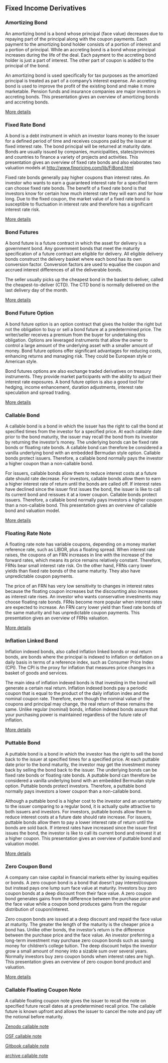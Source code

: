 ## Fixed Income Derivatives

### Amortizing Bond

An amortizing bond is a bond whose principal (face value) decreases due to repaying part of the principal along with the coupon payments. Each payment to the amortizing bond holder consists of a portion of interest and a portion of principal. While an accreting bond is a bond whose principal increases during the life of the deal. Each payment to the accreting bond holder is just a part of interest. The other part of coupon is added to the principal of the bond. 

An amortizing bond is used specifically for tax purposes as the amortized principal is treated as part of a company’s interest expense. An accreting bond is used to improve the profit of the existing bond and make it more marketable. Pension funds and insurance companies are major investors in accreting bonds.  This presentation gives an overview of amortizing bonds and accreting bonds. 

[More details](./FiAmortizingBond.md)




### Fixed Rate Bond

A bond is a debt instrument in which an investor loans money to the issuer for a defined period of time and receives coupons paid by the issuer at fixed interest rate. The bond principal will be returned at maturity date. Bonds are usually issued by companies, municipalities, states/provinces and countries to finance a variety of projects and activities. This presentation gives an overview of fixed rate bonds and also elaborates two valuation models at http://www.finpricing.com/lib/FiBond.html

Fixed rate bonds generally pay higher coupons than interest rates. An investor who wants to earn a guaranteed interest rate for a specified term can choose fixed rate bonds. The benefit of a fixed rate bond is that investors know for certain how much interest rate they will earn and for how long. Due to the fixed coupon, the market value of a fixed rate bond is susceptible to fluctuation in interest rate and therefore has a significant interest rate risk. 

 
[More details](./FiBond.md)


 
 
 
### Bond Futures
 
A bond future is a future contract in which the asset for delivery is a government bond. Any government bonds that meet the maturity specification of a future contract are eligible for delivery. All eligible delivery bonds construct the delivery basket where each bond has its own conversion factor. Conversion factors are used to equalise the coupon and accrued interest differences of all the deliverable bonds. 

The seller usually picks up the cheapest bond in the basket to deliver, called the cheapest-to-deliver (CTD). The CTD bond is normally delivered on the last delivery day of the month. 


[More details](./FiBondFuture.md)





### Bond Future Option

A bond future option is an option contract that gives the holder the right but not the obligation to buy or sell a bond future at a predetermined price. The writer/seller receives a premium from the buyer for undertaking this obligation. Options are leveraged instruments that allow the owner to control a large amount of the underlying asset with a smaller amount of money. Bond future options offer significant advantages for reducing costs, enhancing returns and managing risk. They could be European style or American style. 

Bond futures options are also exchange traded derivatives on treasury instruments. They provide market participants with the ability to adjust their interest rate exposures. A bond future option is also a good tool for hedging, income enhancement, duration adjustments, interest rate speculation and spread trading. 


[More details](./FiBondFutureOption.md)




   
### Callable Bond

A callable bond is a bond in which the issuer has the right to call the bond at specified times from the investor for a specified price. At each callable date prior to the bond maturity, the issuer may recall the bond from its investor by returning the investor’s money. The underlying bonds can be fixed rate bonds or floating rate bonds. A callable bond can therefore be considered a vanilla underlying bond with an embedded Bermudan style option. Callable bonds protect issuers. Therefore, a callable bond normally pays the investor a higher coupon than a non-callable bond. 

For issuers, callable bonds allow them to reduce interest costs at a future date should rate decrease. For investors, callable bonds allow them to earn a higher interest rate of return until the bonds are called off. If interest rates have declined since the issuer first issues the bond, the issuer is like to call its current bond and reissues it at a lower coupon. Callable bonds protect issuers. Therefore, a callable bond normally pays investors a higher coupon than a non-callable bond. This presentation gives an overview of callable bond and valuation model.


[More details](./FiCallableBond.md)




   
### Floating Rate Note

A floating rate note has variable coupons, depending on a money market reference rate, such as LIBOR, plus a floating spread. When interest rate raises, the coupons of an FRN increases in line with the increase of the forward rates, which means its price remains relatively constant. Therefore, FRNs bear small interest rate risk. On the other hand, FRNs carry lower yields than fixed rate bonds of the same maturity. They also have unpredictable coupon payments. 

The price of an FRN has very low sensitivity to changes in interest rates because the floating coupon increases but the discounting also increases as interest rate rises. An investor who wants conservative investments may choose floating rate bonds. FRNs become more popular when interest rates are expected to increase. An FRN carry lower yield than fixed rate bonds of the same maturity and has unpredictable coupon payments. This presentation gives an overview of FRNs valuation. 

[More details](./FiFrn.md)




   
### Inflation Linked Bond

Inflation indexed bonds, also called inflation linked bonds or real return bonds, are bonds where the principal is indexed to inflation or deflation on a daily basis in terms of a reference index, such as Consumer Price Index (CPI). The CPI is the proxy for inflation that measures price changes in a basket of goods and services. 

The main idea of inflation indexed bonds is that investing in the bond will generate a certain real return. Inflation indexed bonds pay a periodic coupon that is equal to the product of the daily inflation index and the nominal coupon rate. Therefore, even though the nominal value of the coupons and principal may change, the real return of these remains the same. Unlike regular (nominal) bonds, inflation indexed bonds assure that your purchasing power is maintained regardless of the future rate of inflation. 


[More details](./FiInflationBond.md)




   
### Puttable Bond

A puttable bond is a bond in which the investor has the right to sell the bond back to the issuer at specified times for a specified price. At each puttable date prior to the bond maturity, the investor may get the investment money back by selling the bond back to the issuer. The underlying bonds can be fixed rate bonds or floating rate bonds. A puttable bond can therefore be considered a vanilla underlying bond with an embedded Bermudan style option. Puttable bonds protect investors. Therefore, a puttable bond normally pays investors a lower coupon than a non-callable bond. 

Although a puttable bond is a higher cost to the investor and an uncertainty to the issuer comparing to a regular bond, it is actually quite attractive to both issuers and investors. For investors, puttable bonds allow them to reduce interest costs at a future date should rate increase. For issuers, puttable bonds allow them to pay a lower interest rate of return until the bonds are sold back. If interest rates have increased since the issuer first issues the bond, the investor is like to call its current bond and reinvest it at a higher coupon. This presentation gives an overview of puttable bond and valuation model. 


[More details](./FiPuttableBond.md)





### Zero Coupon Bond

A company can raise capital in financial markets either by issuing equities or bonds. A zero coupon bond is a bond that doesn’t pay interest/coupon but instead pays one lump sum face value at maturity. Investors buy zero coupon bonds at a deep discount from their face value. A zero coupon bond generates gains from the difference between the purchase price and the face value while a coupon bond produces gains from the regular distribution of coupon/interest.

Zero coupon bonds are issued at a deep discount and repaid the face value at maturity. The greater the length of the maturity is the cheaper price a bond has. Unlike other bonds, the investor’s return is the difference between the purchase price and the face value. An investor preferring a long-term investment may purchase zero coupon bonds such as saving money for children’s college tuition. The deep discount helps the investor grow a small amount of money into a sizable sum over several years. Normally investors buy zero coupon bonds when interest rates are high. This presentation gives an overview of zero coupon bond product and valuation. 


[More details](./FiZeroBond.md)




### Callable Floating Coupon Note 

A callable floating coupon note gives the issuer to recall the note on specified future recall dates at a predetermined recall price. The callable future is known upfront and allows the issuer to cancel the note and pay off the notional before maturity.


[Zenodo callable note](https://zenodo.org/record/5759806/files/Zenodo-FiCallableFrn.pdf)

[OSF callable note](https://osf.io/kjhsu/download)

[Gitbook callable note](https://cmrm11.gitbook.io/callable-floating-coupon-note/)

[archive callable note](https://ia903407.us.archive.org/10/items/fi-callable-frn-18/FiCallableFrn-archive.pdf)

